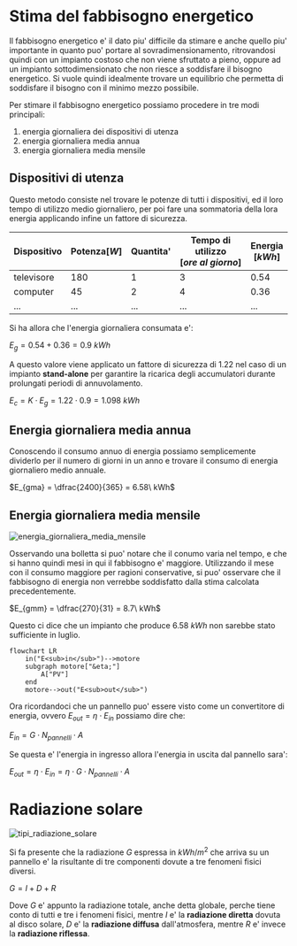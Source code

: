 # Stima del fabbisogno energetico  

Il fabbisogno energetico e' il dato piu' difficile da stimare e anche quello piu' importante in quanto puo' portare al sovradimensionamento, ritrovandosi quindi con un impianto costoso che non viene sfruttato a pieno, oppure ad un impianto sottodimensionato che non riesce a soddisfare il bisogno energetico. Si vuole quindi idealmente trovare un equilibrio che permetta di soddisfare il bisogno con il minimo mezzo possibile.  

Per stimare il fabbisogno energetico possiamo procedere in tre modi principali:  

1. energia giornaliera dei dispositivi di utenza
2. energia giornaliera media annua
3. energia giornaliera media mensile

## Dispositivi di utenza  

Questo metodo consiste nel trovare le potenze di tutti i dispositivi, ed il loro tempo di utilizzo medio giornaliero, per poi fare una sommatoria della lora energia applicando infine un fattore di sicurezza.  

| Dispositivo | Potenza$[W]$ | Quantita' | Tempo di utilizzo $[ore\ al\ giorno]$ | Energia $[kWh]$ |
| ----------- | ------------ | --------- | ------------------------------------- | --------------- |
| televisore  | 180          | 1         | 3                                     | 0.54            |
| computer    | 45           | 2         | 4                                     | 0.36            |
| ...         | ...          | ...       | ...                                   | ...             |

Si ha allora che l'energia giornaliera consumata e':  

$E_{g} = 0.54 + 0.36 = 0.9\ kWh$  

A questo valore viene applicato un fattore di sicurezza di $1.22$ nel caso di un impianto **stand-alone** per garantire la ricarica degli accumulatori durante prolungati periodi di annuvolamento.  

$E_c = K \cdot E_g = 1.22 \cdot 0.9 = 1.098\ kWh$  


## Energia giornaliera media annua  

Conoscendo il consumo annuo di energia possiamo semplicemente dividerlo per il numero di giorni in un anno e trovare il consumo di energia giornaliero medio annuale.  

$E_{gma} = \dfrac{2400}{365} = 6.58\ kWh$  

## Energia giornaliera media mensile  

![energia_giornaliera_media_mensile](https://user-images.githubusercontent.com/7195133/226210935-0a0b1d3f-52c9-4260-8767-5de4458bb25b.jpg)  

Osservando una bolletta si puo' notare che il conumo varia nel tempo, e che si hanno quindi mesi in qui il fabbisogno e' maggiore. Utilizzando il mese con il consumo maggiore per ragioni conservative, si puo' osservare che il fabbisogno di energia non verrebbe soddisfatto dalla stima calcolata precedentemente.  

$E_{gmm} = \dfrac{270}{31} = 8.7\ kWh$  

Questo ci dice che un impianto che produce $6.58\ kWh$ non sarebbe stato sufficiente in luglio.  

```mermaid
flowchart LR
    in("E<sub>in</sub>")-->motore
    subgraph motore["&eta;"]
        A["PV"]
    end
    motore-->out("E<sub>out</sub>")
```  

Ora ricordandoci che un pannello puo' essere visto come un convertitore di energia, ovvero $E_{out} = \eta \cdot E_{in}$ possiamo dire che:  

$E_{in} = G \cdot N_{pannelli} \cdot A$  

Se questa e' l'energia in ingresso allora l'energia in uscita dal pannello sara':  

$E_{out} = \eta \cdot E_{in} = \eta \cdot G \cdot N_{pannelli} \cdot A$  

# Radiazione solare  

![tipi_radiazione_solare](https://user-images.githubusercontent.com/7195133/226479280-452c0a66-f4d9-43c7-beee-d44edf11b906.jpg)  

Si fa presente che la radiazione $G$ espressa in $kWh/m^2$ che arriva su un pannello e' la risultante di tre componenti dovute a tre fenomeni fisici diversi.  

$G = I + D + R$  

Dove $G$ e' appunto la radiazione totale, anche detta globale, perche tiene conto di tutti e tre i fenomeni fisici, mentre $I$ e' la **radiazione diretta** dovuta al disco solare, $D$ e' la **radiazione diffusa** dall'atmosfera, mentre $R$ e' invece la **radiazione riflessa**.  